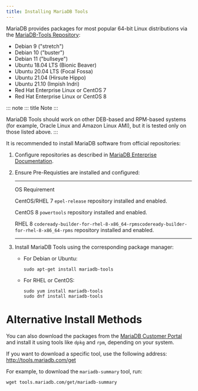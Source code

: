 ```yaml
---
title: Installing MariaDB Tools
---
```


MariaDB provides packages for most popular 64-bit Linux distributions
via the [MariaDB-Tools
Repository](https://mariadb.com/kb/en/mariadb-package-repository-setup-and-usage/):

-   Debian 9 (\"stretch\")
-   Debian 10 (\"buster\")
-   Debian 11 (\"bullseye\")
-   Ubuntu 18.04 LTS (Bionic Beaver)
-   Ubuntu 20.04 LTS (Focal Fossa)
-   Ubuntu 21.04 (Hirsute Hippo)
-   Ubuntu 21.10 (Impish Indri)
-   Red Hat Enterprise Linux or CentOS 7
-   Red Hat Enterprise Linux or CentOS 8

::: note
::: title
Note
:::

MariaDB Tools should work on other DEB-based and RPM-based systems (for
example, Oracle Linux and Amazon Linux AMI), but it is tested only on
those listed above.
:::

It is recommended to install MariaDB software from official
repositories:

1.  Configure repositories as described in [MariaDB Enterprise
    Documentation](https://mariadb.com/docs/deploy/installation/#install-repository).

2.  Ensure Pre-Requisties are installed and configured:

      ------------- ------------------------------------------------------------------------------------
      OS            Requirement

      CentOS/RHEL 7 `epel-release` repository installed and enabled.

      CentOS 8      `powertools` repository installed and enabled.

      RHEL 8        `codeready-builder-for-rhel-8-x86_64-rpmscodeready-builder-for-rhel-8-x86_64-rpms`
                    repository installed and enabled.
      ------------- ------------------------------------------------------------------------------------

3.  Install MariaDB Tools using the corresponding package manager:

    -   For Debian or Ubuntu:

            sudo apt-get install mariadb-tools

    -   For RHEL or CentOS:

            sudo yum install mariadb-tools
            sudo dnf install mariadb-tools

# Alternative Install Methods

You can also download the packages from the [MariaDB Customer
Portal](https://customers.mariadb.com) and install it using tools like
`dpkg` and `rpm`, depending on your system.

If you want to download a specific tool, use the following address:
<http://tools.mariadb.com/get>

For example, to download the `mariadb-summary` tool, run:

    wget tools.mariadb.com/get/mariadb-summary
